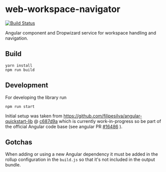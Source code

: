 # web-workspace-navigator

[![Build Status](https://travis-ci.org/test-editor/web-workspace-navigator.svg?branch=master)](https://travis-ci.org/test-editor/web-workspace-navigator)

Angular component and Dropwizard service for workspace handling and navigation.

## Build

    yarn install
    npm run build

## Development

For developing the library run

    npm run start

Initial setup was taken from https://github.com/filipesilva/angular-quickstart-lib @ [c687d9a](https://github.com/filipesilva/angular-quickstart-lib/commit/c687d9a3c00c8db5c290f0dfb243172f8dbfdf40) which is currently work-in-progress
so be part of the official Angular code base (see angular PR [#16486](https://github.com/angular/angular/pull/16486) ).

## Gotchas

When adding or using a new Angular dependency it must be added in the rollup configuration in the `build.js` so that it's not included in the output bundle.